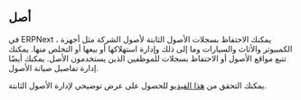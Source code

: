 ## أصل

في ERPNext ، يمكنك الاحتفاظ بسجلات الأصول الثابتة لأصول الشركة مثل أجهزة الكمبيوتر والأثاث والسيارات وما إلى ذلك وإدارة استهلاكها أو بيعها أو التخلص منها. يمكنك تتبع مواقع الأصول أو الاحتفاظ بسجلات للموظفين الذين يستخدمون الأصل. يمكنك أيضًا إدارة تفاصيل صيانة الأصول.

يمكنك التحقق من [هذا الفيديو](https://docs.erpnext.com/docs/v13/user/videos/learn/fixed-assets) للحصول على عرض توضيحي لإدارة الأصول الثابتة.